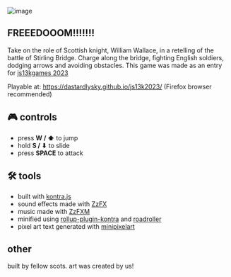 ![image](https://github.com/DastardlySky/js13k2023/assets/127295327/33bce779-4f5c-4db7-9b22-77f1da937d8e)
## FREEEDOOOM!!!!!!!

Take on the role of Scottish knight, William Wallace, in a retelling of the battle of Stirling Bridge. Charge along the bridge, fighting English soldiers, dodging arrows and avoiding obstacles.
This game was made as an entry for [js13kgames 2023](https://js13kgames.com/entries/2023)

Playable at: https://dastardlysky.github.io/js13k2023/ (Firefox browser recommended)
## 🎮 controls

- press **W / ⬆** to jump
- hold **S / ⬇** to slide
- press **SPACE** to attack

## 🛠 tools
- built with [kontra.js](https://straker.github.io/kontra/) 
- sound effects made with [ZzFX](https://killedbyapixel.github.io/ZzFX/)
- music made with [ZzFXM](https://keithclark.github.io/ZzFXM/tracker/)
- minified using [rollup-plugin-kontra](https://github.com/straker/rollup-plugin-kontra) and [roadroller](https://github.com/lifthrasiir/roadroller) 
- pixel art text generated with [minipixelart](https://xem.github.io/miniPixelFont/js13k.html)

## other
built by fellow scots. art was created by us!
